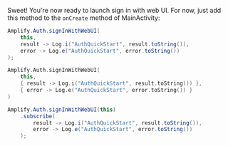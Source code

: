 Sweet! You're now ready to launch sign in with web UI. For now, just add this method to the `onCreate` method of MainActivity:

<amplify-block-switcher>
 <amplify-block name="Java">

```java
Amplify.Auth.signInWithWebUI(
    this,
    result -> Log.i("AuthQuickStart", result.toString()),
    error -> Log.e("AuthQuickStart", error.toString())
);
```

 </amplify-block>
 <amplify-block name="Kotlin">

```kotlin
Amplify.Auth.signInWithWebUI(
    this,
    { result -> Log.i("AuthQuickStart", result.toString()) },
    { error -> Log.e("AuthQuickStart", error.toString()) }
)
```

 </amplify-block>
  <amplify-block name="RxJava">

```java
Amplify.Auth.signInWithWebUI(this)
    .subscribe(
        result -> Log.i("AuthQuickStart", result.toString()),
        error -> Log.e("AuthQuickStart", error.toString())
    );
```

 </amplify-block>
</amplify-block-switcher>


